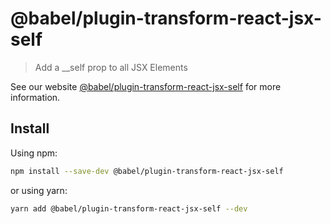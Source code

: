 # @babel/plugin-transform-react-jsx-self

> Add a \_\_self prop to all JSX Elements

See our website [@babel/plugin-transform-react-jsx-self](https://babeljs.io/docs/en/next/babel-plugin-transform-react-jsx-self.html) for more information.

## Install

Using npm:

```sh
npm install --save-dev @babel/plugin-transform-react-jsx-self
```

or using yarn:

```sh
yarn add @babel/plugin-transform-react-jsx-self --dev
```
